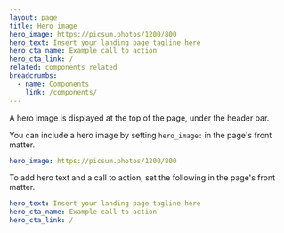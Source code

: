 ```yaml
---
layout: page
title: Hero image
hero_image: https://picsum.photos/1200/800
hero_text: Insert your landing page tagline here
hero_cta_name: Example call to action
hero_cta_link: /
related: components_related
breadcrumbs:
  - name: Components
    link: /components/
---
```


A hero image is displayed at the top of the page, under the header bar.

You can include a hero image by setting `hero_image:` in the page's front matter.

```yaml
hero_image: https://picsum.photos/1200/800
```

To add hero text and a call to action, set the following in the page's front matter.

```yaml
hero_text: Insert your landing page tagline here
hero_cta_name: Example call to action
hero_cta_link: /
```
